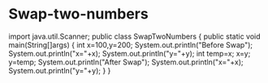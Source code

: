 # Swap-two-numbers
import java.util.Scanner;
public class SwapTwoNumbers {
    public static void main(String[]args)
    {
        int x=100,y=200;
        System.out.println("Before Swap");
        System.out.println("x="+x);
        System.out.println("y="+y);
        int temp=x;
        x=y;
        y=temp;
        System.out.println("After Swap");
        System.out.println("x="+x);
        System.out.println("y="+y);
    }
}
